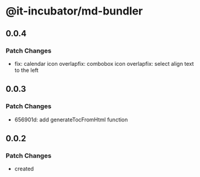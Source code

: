 # @it-incubator/md-bundler

## 0.0.4
### Patch Changes

- fix: calendar icon overlapfix: combobox icon overlapfix: select align text to the left

## 0.0.3
### Patch Changes

- 656901d: add generateTocFromHtml function

## 0.0.2
### Patch Changes

- created
